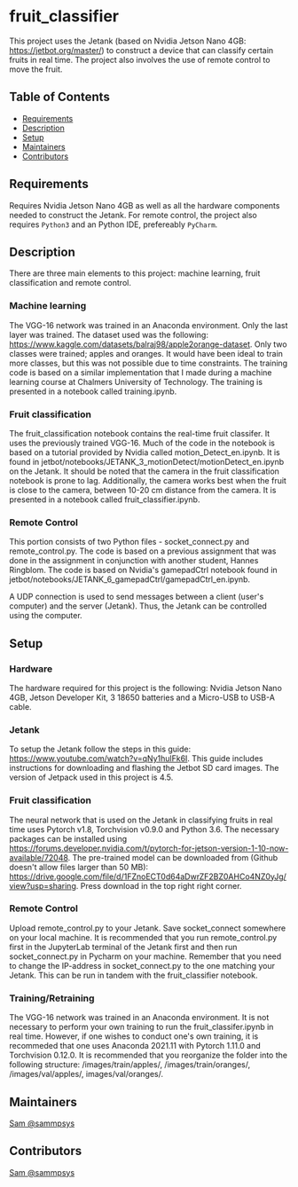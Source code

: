 # fruit_classifier

This project uses the Jetank (based on Nvidia Jetson Nano 4GB: https://jetbot.org/master/) to construct a device that can classify certain fruits in real time. The project also involves the use of remote control to move the fruit. 

## Table of Contents

- [Requirements](#requirements)
- [Description](#description)
- [Setup](#setup)
- [Maintainers](#maintainers)
- [Contributors](#contributors)

## Requirements

Requires Nvidia Jetson Nano 4GB as well as all the hardware components needed to construct the Jetank. For remote control, the project also requires `Python3` and   an Python IDE, prefereably `PyCharm`. 

## Description
There are three main elements to this project: machine learning, fruit classification and remote control.

### Machine learning
The VGG-16 network was trained in an Anaconda environment. Only the last layer was trained. The dataset used was the following:           https://www.kaggle.com/datasets/balraj98/apple2orange-dataset. Only two classes were trained; apples and oranges. It would have been ideal to train more classes, but this was not possible due to time constraints. The training code is based on a similar implementation that I made during a machine learning course at Chalmers University of Technology. The training is presented in a notebook called training.ipynb.

### Fruit classification
The fruit_classification notebook contains the real-time fruit classifer. It uses the previously trained VGG-16. Much of the code in the notebook is based on a tutorial provided by Nvidia called motion_Detect_en.ipynb. It is found in jetbot/notebooks/JETANK_3_motionDetect/motionDetect_en.ipynb on the Jetank. It should be noted that the camera in the fruit classification notebook is prone to lag. Additionally, the camera works best when the fruit is close to the camera, between 10-20 cm distance from the camera. It is presented in a notebook called fruit_classifier.ipynb.

### Remote Control
This portion consists of two Python files - socket_connect.py and remote_control.py. The code is based on a previous assignment that was done in the assignment in conjunction with another student, Hannes Ringblom. The code is based on Nvidia's gamepadCtrl notebook found in jetbot/notebooks/JETANK_6_gamepadCtrl/gamepadCtrl_en.ipynb. 

A UDP connection is used to send messages between a client (user's computer) and the server (Jetank). Thus, the Jetank can be controlled using the computer.

## Setup

### Hardware
The hardware required for this project is the following: Nvidia Jetson Nano 4GB, Jetson Developer Kit, 3 18650 batteries and a Micro-USB to USB-A cable. 

### Jetank
To setup the Jetank follow the steps in this guide: https://www.youtube.com/watch?v=qNy1hulFk6I. This guide includes instructions for downloading and flashing the Jetbot SD card images. The version of Jetpack used in this project is 4.5. 

### Fruit classification
The neural network that is used on the Jetank in classifying fruits in real time uses Pytorch v1.8, Torchvision v0.9.0 and Python 3.6. The necessary packages can be installed using https://forums.developer.nvidia.com/t/pytorch-for-jetson-version-1-10-now-available/72048. The pre-trained model can be downloaded from (Github doesn't allow files larger than 50 MB): https://drive.google.com/file/d/1FZnoECT0d64aDwrZF2BZ0AHCo4NZ0yJg/view?usp=sharing. Press download in the top right right corner.

### Remote Control
Upload remote_control.py to your Jetank. Save socket_connect somewhere on your local machine. It is recommended that you run remote_control.py first in the JupyterLab terminal of the Jetank first and then run socket_connect.py in Pycharm on your machine. Remember that you need to change the IP-address in socket_connect.py to the one matching your Jetank. This can be run in tandem with the fruit_classifier notebook.

### Training/Retraining
The VGG-16 network was trained in an Anaconda environment. It is not necessary to perform your own training to run the fruit_classifer.ipynb in real time. However, if one wishes to conduct one's own training, it is recommeded that one uses Anaconda 2021.11 with Pytorch 1.11.0 and Torchvision 0.12.0. It is recommended that you reorganize the folder into the following structure: /images/train/apples/, /images/train/oranges/, /images/val/apples/, images/val/oranges/. 

## Maintainers
[Sam @sammpsys](https://gitlab.com/sammpsys)

## Contributors
[Sam @sammpsys](https://gitlab.com/sammpsys)
